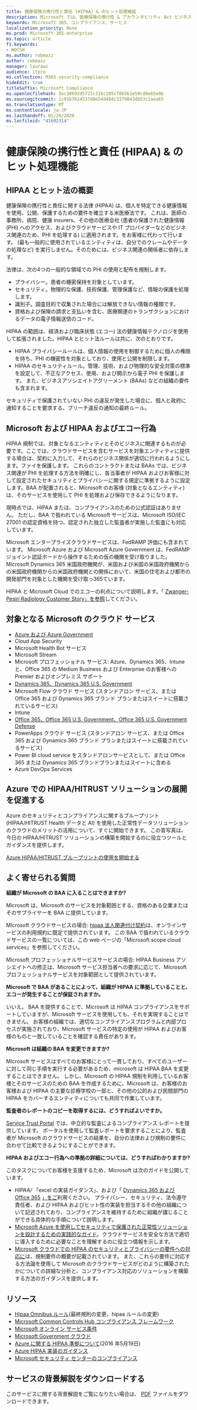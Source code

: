 ```yaml
---
title: 健康保険の携行性と責任 (HIPAA) & のヒット処理機能
description: Microsoft では、医療保険の携行性 & アカウンタビリティ Act ビジネスアソシエイトアグリーメント (BAAs) を提供しています。
keywords: Microsoft 365、コンプライアンス、サービス
localization_priority: None
ms.prod: Microsoft-365-enterprise
ms.topic: article
f1.keywords:
- NOCSH
ms.author: robmazz
author: robmazz
manager: laurawi
audience: itpro
ms.collection: M365-security-compliance
hideEdit: true
titleSuffix: Microsoft Compliance
ms.openlocfilehash: 5ec30692d5721c316c205cf8b561e59cd6e65e0b
ms.sourcegitcommit: 1c91b7b24537d0e54d484c3379043db53c1aea65
ms.translationtype: MT
ms.contentlocale: ja-JP
ms.lasthandoff: 01/29/2020
ms.locfileid: "41602314"
---
```

# <a name="health-insurance-portability-and-accountability-hipaa--hitech-acts"></a>健康保険の携行性と責任 (HIPAA) & のヒット処理機能

## <a name="hipaa-and-the-hitech-act-overview"></a>HIPAA とヒット法の概要

健康保険の携行性と責任に関する法律 (HIPAA) は、個人を特定できる健康情報を使用、公開、保護するための要件を確立する米医療法です。 これは、医師の事務所、病院、健康 insurers、その他の医療会社 (患者の保護された健康情報 (PHI) へのアクセス、およびクラウドサービスや IT プロバイダーなどのビジネス関連のため、PHI を処理する) に適用されます。をお客様に代わって行います。 (最も一般的に使用されているエンティティは、自分でのクレームやデータの処理など) を実行しません。そのためには、ビジネス関連の関係者に依存します。

法律は、次の4つの一般的な領域での PHI の使用と配布を規制します。

- プライバシー。患者の機密保持を対象としています。
- セキュリティ。物理的な保護、技術保護、管理保護など、情報の保護を処理します。
- 識別子。調査目的で収集された場合には解放できない情報の種類です。
- 資格および保険の請求と支払いを含む、医療関連のトランザクションにおけるデータの電子情報送信のコード。

HIPAA の範囲は、経済および臨床状態 (エコー) 法の健康情報テクノロジを使用して拡張されました。HIPAA とヒット法ルールは共に、次のとおりです。

- HIPAA プライバシールールは、個人情報の使用を制御するために個人の権限を持ち、PHI の機密性を対象としており、使用と公開を制限します。
- HIPAA のセキュリティルール。管理、技術、および物理的な安全対策の標準を設定して、不正なアクセス、使用、および開示から電子 PHI を保護します。 また、ビジネスアソシエイトアグリーメント (BAAs) などの組織の要件も含まれます。

セキュリティで保護されていない PHI の違反が発生した場合に、個人と政府に通知することを要求する、ブリーチ違反の通知の最終ルール。

## <a name="microsoft-and-hipaa-and-the-hitech-act"></a>Microsoft および HIPAA およびエコー行為

HIPAA 規制では、対象となるエンティティとそのビジネスに関連するものが必要です。ここでは、クラウドサービスを含むサービスを対象エンティティに提供する場合は、契約に入力して、それらのビジネス関係が適切に行われるようにします。ファイを保護します。 これらのコントラクトまたは BAAs では、ビジネス関連が PHI を処理する方法を明確にし、各当事者が HIPAA およびお客様に対して設定されたセキュリティとプライバシーに関する規定に準拠するように設定します。BAA が配置されると、Microsoft のお客様 (対象となるエンティティ) は、そのサービスを使用して PHI を処理および保存できるようになります。

現時点では、HIPAA または、コンプライアンスのための公式認証はありません。 ただし、BAA で扱われている Microsoft サービスは、Microsoft ISO/IEC 27001 の認定資格を持つ、認定された独立した監査者が実施した監査にも対応しています。

Microsoft エンタープライズクラウドサービスは、FedRAMP 評価にも含まれています。 Microsoft Azure および Microsoft Azure Government は、FedRAMP ジョイント認証ボードから操作するための仮の機関を受け取りました。Microsoft Dynamics 365 米国政府機関が、米国および米国の米国政府機関からの米国政府機関からの米国政府機関との関係において、米国の住宅および都市の開発部門を対象とした機関を受け取っ365ています。

HIPAA と Microsoft Cloud でのエコーの利点について説明します。「 [Zwanger-Pesiri Radiology Customer Story」を参照](https://customers.microsoft.com/story/radiology-clinics-ease-compliance-drive-innovation-with-cloud-based-data-network)してください。

## <a name="microsoft-in-scope-cloud-services"></a>対象となる Microsoft のクラウド サービス

- [Azure および Azure Government](https://aka.ms/AzureCompliance)
- Cloud App Security
- Microsoft Health Bot サービス
- Microsoft Stream
- Microsoft プロフェッショナル サービス: Azure、Dynamics 365、Intune と、Office 365 の Medium Business および Enterprise のお客様への Premier およびオンプレミス サポート
- [Dynamics 365、Dynamics 365 U.S. Government](https://aka.ms/d365-compliance-list)
- Microsoft Flow クラウド サービス (スタンドアロン サービス、または Office 365 および Dynamics 365 ブランド プランまたはスイートに搭載されているサービス)
- Intune
- [Office 365、Office 365 U.S. Government、Office 365 U.S. Government Defense](https://go.microsoft.com/fwlink/p/?LinkID=2077751)
- PowerApps クラウド サービス (スタンドアロン サービス、または Office 365 および Dynamics 365 ブランド プランまたはスイートに搭載されているサービス)
- Power BI cloud service をスタンドアロンサービスとして、または Office 365 または Dynamics 365 ブランドプランまたはスイートに含める
- Azure DevOps Services

## <a name="accelerate-your-deployment-of-hipaahitrust-solutions-on-azure"></a>Azure での HIPAA/HITRUST ソリューションの展開を促進する

Azure のセキュリティとコンプライアンスに関するブループリント (HIPAA/HITRUST Health データと AI) を使用した正常性データソリューションのクラウドのメリットの活用について、すぐに開始できます。 この青写真は、今日の HIPAA/HITRUST ソリューションの構築を開始するのに役立つツールとガイダンスを提供します。

[Azure HIPAA/HITRUST ブループリントの使用を開始する](https://aka.ms/healthblueprint)

## <a name="frequently-asked-questions"></a>よく寄せられる質問

**組織が Microsoft の BAA に入ることはできますか?**

Microsoft は、Microsoft のサービスを対象範囲とする、資格のある企業またはそのサプライヤーを BAA に提供しています。

Microsoft クラウドサービスの場合: [hipaa 法人関連付け契約](https://aka.ms/BAA)は、オンラインサービスの利用規約に既定で提供されています。 この BAA で扱われているクラウドサービスの一覧については、この web ページの「Microsoft scope cloud services」を参照してください。

Microsoft プロフェッショナルサービスサービスの場合: HIPAA Business アソシエイトへの修正は、Microsoft サービス担当者への要求に応じて、Microsoft プロフェッショナルサービスを対象範囲として提供されています。

**Microsoft で BAA があることによって、組織が HIPAA に準拠していることと、エコーが発生することが保証されますか。**

いいえ。 BAA を提供することで、Microsoft は HIPAA コンプライアンスをサポートしていますが、Microsoft サービスを使用しても、それを実現することはできません。 お客様の組織では、適切なコンプライアンスプログラムと内部プロセスが実施されており、Microsoft サービスの特定の使用が HIPAA およびお客様のものと一致していることを確認する責任があります。

**Microsoft は組織の BAA を変更できますか?**

Microsoft サービスはすべてのお客様にとって一貫しており、すべてのユーザーに対して同じ手順を実行する必要があるため、microsoft は HIPAA BAA を変更することはできません。 しかし、Microsoft の HIPAA 規制を利用しているお客様とそのサービスのための BAA を作成するために、Microsoft は、お客様のお客様および HIPAA の主要な診療学校の一部と、その他の公的および民間部門の HIPAA をカバーするエンティティについても共同で作業しています。

**監査者のレポートのコピーを取得するには、どうすればよいですか。**

[Service Trust Portal](https://www.microsoft.com/trustcenter/STP/default.aspx) では、中立的な監査によるコンプライアンス レポートを提供しています。 ポータルを使用して監査レポートを要求することにより、監査者が Microsoft のクラウドサービスの結果を、自分の法律および規制の要件に合わせて比較できるようにすることができます。

**HIPAA およびエコー行為への準拠の詳細については、どうすればわかりますか?**

このタスクについてお客様を支援するため、Microsoft は次のガイドを公開しています。

- *HIPAA/* 「excel の実装ガイダンス」、および「 [Dynamics 365 および Office 365](https://go.microsoft.com/fwlink/?LinkID=257510) [」をご](https://aka.ms/azurehipaaguidance)利用ください。 プライバシー、セキュリティ、法令遵守責任者、および HIPAA およびヒット性の実装を担当するその他の組織について記述されており、コンプライアンスを維持するために組織が講じることができる具体的な手順について説明します。
- [Microsoft Azure を使用してセキュリティで保護された正常性ソリューションを設計するための実践的なガイド](https://aka.ms/azureindustrysecurity)。クラウドサービスを安全な方法で適切に導入するために必要なことを理解するのに役立つ情報を示します。
- [Microsoft クラウドでの HIPAA のセキュリティとプライバシーの要件への対応に](https://smb.blob.core.windows.net/smbproduction/Content/Microsoft_Cloud_Healthcare_HIPAA_Security_Privacy.pdf)は、規制要件の概要が記載されています。 また、これらの要件に対応する方法論を使用して Microsoft のクラウドサービスがどのように構築されたかについての詳細な分析と、コンプライアンス対応のソリューションを構築する方法のガイダンスを提供します。

## <a name="resources"></a>リソース

- [Hipaa Omnibus ルール](https://aka.ms/HIPAA-omnibus)(最終規則の変更、hipaa ルールの変更)
- [Microsoft Common Controls Hub コンプライアンス フレームワーク](https://www.microsoft.com/trustcenter/common-controls-hub)
- [Microsoft オンライン サービス条件](https://aka.ms/Online-Services-Terms)
- [Microsoft Government クラウド](https://go.microsoft.com/fwlink/p/?linkid=2087246)
- [Azure に関する HIPAA 準拠について](https://www.youtube.com/embed/6ptdye1LZ5k?autoplay=0)(2016 年5月19日)
- [Azure HIPAA 実装のガイダンス](https://aka.ms/azure-hipaa-guide)
- [Microsoft セキュリティ センターのコンプライアンス](https://www.microsoft.com/trust-center/compliance/compliance-overview)

## <a name="download-the-offering-backgrounder"></a>サービスの背景解説をダウンロードする

このサービスに関する背景解説をご覧になりたい場合は、 [PDF](https://download.microsoft.com/download/4/6/B/46BB3C98-AE2B-42C1-A2CD-F7C0040FB6B8/HIPAA_Compliance_Backgrounder.pdf) ファイルをダウンロードできます。
